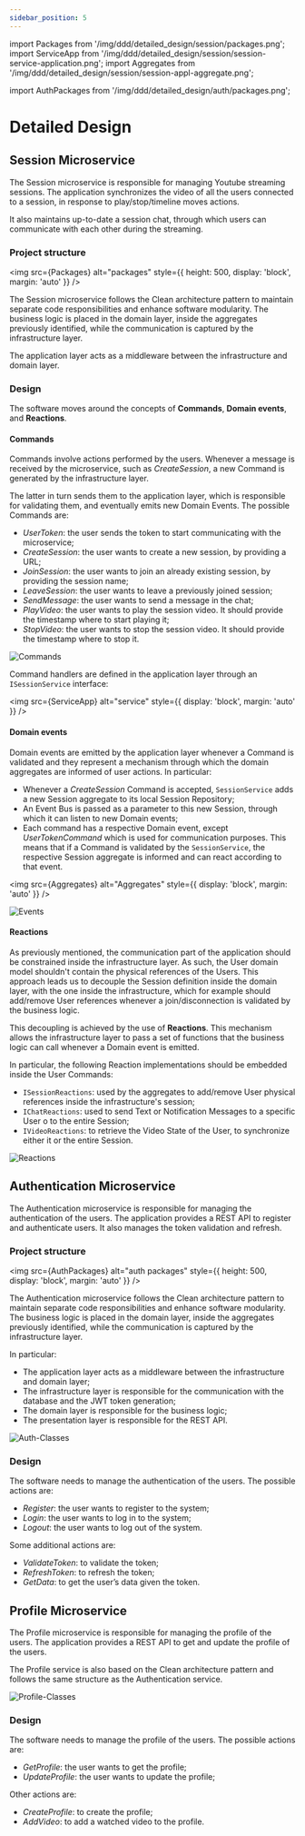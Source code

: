 ```yaml
---
sidebar_position: 5
---
```



import Packages from '/img/ddd/detailed_design/session/packages.png';
import ServiceApp from '/img/ddd/detailed_design/session/session-service-application.png';
import Aggregates from '/img/ddd/detailed_design/session/session-appl-aggregate.png';


import AuthPackages from '/img/ddd/detailed_design/auth/packages.png';


# Detailed Design


## Session Microservice


The Session microservice is responsible for managing Youtube streaming sessions. The application synchronizes the video of all the users connected to a session, in response to play/stop/timeline moves actions.


It also maintains up-to-date a session chat, through which users can communicate with each other during the streaming.


### Project structure


<img src={Packages} alt="packages" style={{ height: 500, display: 'block', margin: 'auto' }} />


The Session microservice follows the Clean architecture pattern to maintain separate code responsibilities and enhance software modularity. The business logic is placed in the domain layer, inside the aggregates previously identified, while the communication is captured by the infrastructure layer.


The application layer acts as a middleware between the infrastructure and domain layer.


### Design


The software moves around the concepts of **Commands**, **Domain events**, and **Reactions**.


#### Commands


Commands involve actions performed by the users. Whenever a message is received by the microservice, such as _CreateSession_, a new Command is generated by the infrastructure layer.


The latter in turn sends them to the application layer, which is responsible for validating them, and eventually emits new Domain Events.
The possible Commands are:


- _UserToken_: the user sends the token to start communicating with the microservice;
- _CreateSession_: the user wants to create a new session, by providing a URL;
- _JoinSession_: the user wants to join an already existing session, by providing the session name;
- _LeaveSession_: the user wants to leave a previously joined session;
- _SendMessage_: the user wants to send a message in the chat;
- _PlayVideo_: the user wants to play the session video. It should provide the timestamp where to start playing it;
- _StopVideo_: the user wants to stop the session video. It should provide the timestamp where to stop it.


![Commands](/img/ddd/detailed_design/session/session-service-commands.png)


Command handlers are defined in the application layer through an `ISessionService` interface:


<img src={ServiceApp} alt="service" style={{ display: 'block', margin: 'auto' }} />


#### Domain events


Domain events are emitted by the application layer whenever a Command is validated and they represent a mechanism through which the domain aggregates are informed of user actions. In particular:


- Whenever a _CreateSession_ Command is accepted, `SessionService` adds a new Session aggregate to its local Session Repository;
- An Event Bus is passed as a parameter to this new Session, through which it can listen to new Domain events;
- Each command has a respective Domain event, except _UserTokenCommand_ which is used for communication purposes. This means that if a Command is validated by the `SessionService`, the respective Session aggregate is informed and can react according to that event.


<img src={Aggregates} alt="Aggregates" style={{ display: 'block', margin: 'auto' }} />


![Events](/img/ddd/detailed_design/session/session-events.png)


#### Reactions


As previously mentioned, the communication part of the application should be constrained inside the infrastructure layer. As such, the User domain model shouldn't contain the physical references of the Users. This approach leads us to decouple the Session definition inside the domain layer, with the one inside the infrastructure, which for example should add/remove User references whenever a join/disconnection is validated by the business logic.


This decoupling is achieved by the use of **Reactions**.
This mechanism allows the infrastructure layer to pass a set of functions that the business logic can call whenever a Domain event is emitted.


In particular, the following Reaction implementations should be embedded inside the User Commands:


- `ISessionReactions`: used by the aggregates to add/remove User physical references inside the infrastructure's session;
- `IChatReactions`: used to send Text or Notification Messages to a specific User o to the entire Session;
- `IVideoReactions`: to retrieve the Video State of the User, to synchronize either it or the entire Session.


![Reactions](/img/ddd/detailed_design/session/session-reactions.png)


## Authentication Microservice


The Authentication microservice is responsible for managing the authentication of the users. The application provides a REST API to register and authenticate users.
It also manages the token validation and refresh.


### Project structure


<img src={AuthPackages} alt="auth packages" style={{ height: 500, display: 'block', margin: 'auto' }} />


The Authentication microservice follows the Clean architecture pattern to maintain separate code responsibilities and enhance software modularity. The business logic is placed in the domain layer, inside the aggregates previously identified, while the communication is captured by the infrastructure layer.

In particular:
- The application layer acts as a middleware between the infrastructure and domain layer;
- The infrastructure layer is responsible for the communication with the database and the JWT token generation;
- The domain layer is responsible for the business logic;
- The presentation layer is responsible for the REST API.


![Auth-Classes](/img/ddd/detailed_design/auth/auth-class.svg)


### Design


The software needs to manage the authentication of the users. The possible actions are:


- _Register_: the user wants to register to the system;
- _Login_: the user wants to log in to the system;
- _Logout_: the user wants to log out of the system.


Some additional actions are:


- _ValidateToken_: to validate the token;
- _RefreshToken_: to refresh the token;
- _GetData_: to get the user’s data given the token.


## Profile Microservice


The Profile microservice is responsible for managing the profile of the users. The application provides a REST API to get and update the profile of the users.


The Profile service is also based on the Clean architecture pattern and follows the same structure as the Authentication service.


![Profile-Classes](/img/ddd/detailed_design/profile/profile-class.svg)


### Design


The software needs to manage the profile of the users. The possible actions are:


- _GetProfile_: the user wants to get the profile;
- _UpdateProfile_: the user wants to update the profile;


Other actions are:


- _CreateProfile_: to create the profile;
- _AddVideo_: to add a watched video to the profile.
